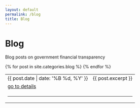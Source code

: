 ```yaml
---
layout: default
permalink: /blog
title: Blog
---
```


# Blog
Blog posts on government financial transparency

<table>
    {% for post in site.categories.blog %}
      <tr>
            <td>{{ post.date | date: '%B %d, %Y' }}</td>
            <td>{{ post.excerpt }}</td>
      <tr>
            <td colspan="2"><a href="{{ site.baseurl }}{{ post.url }}">go to details</a></td>
      </tr>
      <tr>
            <td colspan="2"><hr></td>
      </tr>
    {% endfor %}
      
